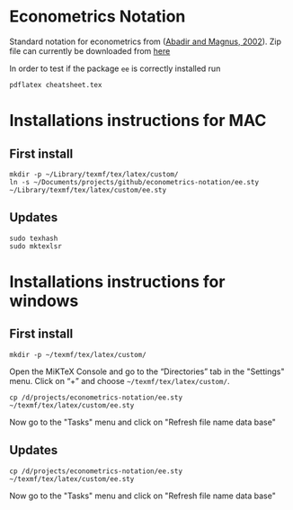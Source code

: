 Econometrics Notation
===

Standard notation for econometrics from ([Abadir and Magnus, 2002](http://onlinelibrary.wiley.com/doi/10.1111/1368-423X.t01-1-00074/abstract)). Zip file can currently be downloaded from [here](http://janmagnus.nl/misc/notation.zip)

In order to test if the package `ee` is correctly installed run

```
pdflatex cheatsheet.tex
```

# Installations instructions for MAC

## First install

```
mkdir -p ~/Library/texmf/tex/latex/custom/
ln -s ~/Documents/projects/github/econometrics-notation/ee.sty ~/Library/texmf/tex/latex/custom/ee.sty
```

## Updates

```
sudo texhash
sudo mktexlsr
```

# Installations instructions for windows

## First install

```
mkdir -p ~/texmf/tex/latex/custom/
```

Open the MiKTeX Console and go to the “Directories” tab in the "Settings" menu. Click on “+” and choose `~/texmf/tex/latex/custom/`. 

```
cp /d/projects/econometrics-notation/ee.sty ~/texmf/tex/latex/custom/ee.sty
```

Now go to the "Tasks" menu and click on "Refresh file name data base"

## Updates

```
cp /d/projects/econometrics-notation/ee.sty ~/texmf/tex/latex/custom/ee.sty
```

Now go to the "Tasks" menu and click on "Refresh file name data base"